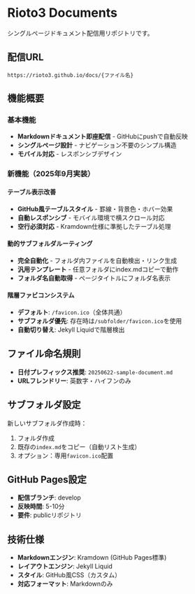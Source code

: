 # Rioto3 Documents

シングルページドキュメント配信用リポジトリです。

## 配信URL
`https://rioto3.github.io/docs/{ファイル名}`

## 機能概要

### 基本機能
- **Markdownドキュメント即座配信** - GitHubにpushで自動反映
- **シングルページ設計** - ナビゲーション不要のシンプル構造
- **モバイル対応** - レスポンシブデザイン

### 新機能（2025年9月実装）

#### テーブル表示改善
- **GitHub風テーブルスタイル** - 罫線・背景色・ホバー効果
- **自動レスポンシブ** - モバイル環境で横スクロール対応
- **空行必須対応** - Kramdown仕様に準拠したテーブル処理

#### 動的サブフォルダルーティング
- **完全自動化** - フォルダ内ファイルを自動検出・リンク生成
- **汎用テンプレート** - 任意フォルダにindex.mdコピーで動作
- **フォルダ名自動取得** - ページタイトルにフォルダ名表示

#### 階層ファビコンシステム
- **デフォルト**: `/favicon.ico`（全体共通）
- **サブフォルダ優先**: 存在時は`/subfolder/favicon.ico`を使用
- **自動切り替え**: Jekyll Liquidで階層検出

## ファイル命名規則
- **日付プレフィックス推奨**: `20250622-sample-document.md`
- **URLフレンドリー**: 英数字・ハイフンのみ

## サブフォルダ設定
新しいサブフォルダ作成時：
1. フォルダ作成
2. 既存の`index.md`をコピー（自動リスト生成）
3. オプション：専用`favicon.ico`配置

## GitHub Pages設定
- **配信ブランチ**: develop
- **反映時間**: 5-10分
- **要件**: publicリポジトリ

## 技術仕様
- **Markdownエンジン**: Kramdown (GitHub Pages標準)
- **レイアウトエンジン**: Jekyll Liquid
- **スタイル**: GitHub風CSS（カスタム）
- **対応フォーマット**: Markdownのみ